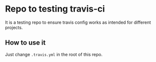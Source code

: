 # Repo to testing travis-ci

It is a testing repo to ensure travis config works as intended for different
projects.

## How to use it

Just change `.travis.yml` in the root of this repo.
